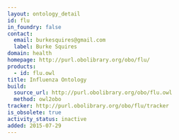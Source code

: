 ```yaml
---
layout: ontology_detail
id: flu
in_foundry: false
contact:
  email: burkesquires@gmail.com
  label: Burke Squires
domain: health
homepage: http://purl.obolibrary.org/obo/flu/
products:
  - id: flu.owl
title: Influenza Ontology
build:
  source_url: http://purl.obolibrary.org/obo/flu.owl
  method: owl2obo
tracker: http://purl.obolibrary.org/obo/flu/tracker
is_obsolete: true
activity_status: inactive
added: 2015-07-29
---
```

